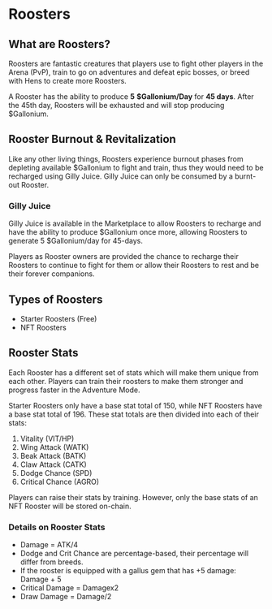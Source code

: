# **Roosters**

## **What are Roosters?**

Roosters are fantastic creatures that players use to fight other players in the Arena (PvP), train to go on adventures and defeat epic bosses, or breed with Hens to create more Roosters.

A Rooster has the ability to produce **5** **$Gallonium/Day** for **45 days**. After the 45th day, Roosters will be exhausted and will stop producing $Gallonium.

## **Rooster Burnout & Revitalization**

Like any other living things, Roosters experience burnout phases from depleting available $Gallonium to fight and train, thus they would need to be recharged using Gilly Juice. Gilly Juice can only be consumed by a burnt-out Rooster.

### **Gilly Juice**

Gilly Juice is available in the Marketplace to allow Roosters to recharge and have the ability to produce $Gallonium once more, allowing Roosters to generate 5 $Gallonium/day for 45-days.

Players as Rooster owners are provided the chance to recharge their Roosters to continue to fight for them or allow their Roosters to rest and be their forever companions.

## **Types of Roosters**

- Starter Roosters (Free)
- NFT Roosters

## **Rooster Stats**

Each Rooster has a different set of stats which will make them unique from each other. Players can train their roosters to make them stronger and progress faster in the Adventure Mode.

Starter Roosters only have a base stat total of 150, while NFT Roosters have a base stat total of 196. These stat totals are then divided into each of their stats:

1. Vitality (VIT/HP)
2. Wing Attack (WATK)
3. Beak Attack (BATK)
4. Claw Attack (CATK)
5. Dodge Chance (SPD)
6. Critical Chance (AGRO)

Players can raise their stats by training. However, only the base stats of an NFT Rooster will be stored on-chain.

### **Details on Rooster Stats**

- Damage = ATK/4
- Dodge and Crit Chance are percentage-based, their percentage will differ from breeds.
- If the rooster is equipped with a gallus gem that has +5 damage: Damage + 5
- Critical Damage = Damagex2
- Draw Damage = Damage/2
